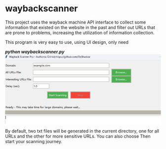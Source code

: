 # waybackscanner
This project uses the wayback machine API interface to collect some information that existed on the website in the past and filter out URLs that are prone to problems, increasing the utilization of information collection.

This program is very easy to use, using UI design, only need

***python waybackscanner.py***
<img align='center' src="./image/1743573361796.jpg" >

By default, two txt files will be generated in the current directory, one for all URLs and the other for more sensitive URLs. You can also choose
Then start your scanning journey.
